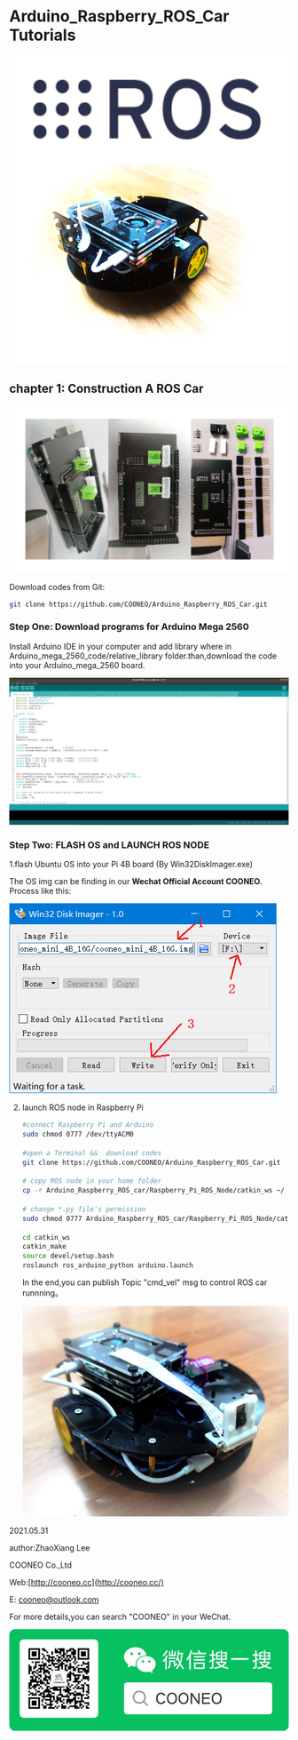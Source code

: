 # Arduino_Raspberry_ROS_Car Tutorials

![](pictures/logo.jpg)

## chapter 1: Construction A ROS Car

![](pictures/扩展板.jpg)

Download codes from Git:

```bash
git clone https://github.com/COONEO/Arduino_Raspberry_ROS_Car.git
```



### Step One: Download programs for Arduino Mega 2560

Install Arduino IDE in your computer and add library where in Arduino_mega_2560_code/relative_library folder.than,download the code into your Arduino_mega_2560 board.

![](pictures/Arduino_IDE.png)



### Step Two: FLASH OS and LAUNCH ROS NODE

1.flash Ubuntu OS into your Pi 4B board (By Win32DiskImager.exe)

The OS img can be finding in our **Wechat Official Account COONEO.** Process like this:

![](pictures/SD卡.png)



2. launch ROS node in Raspberry Pi

   ```bash
   #connect Raspberry Pi and Arduino
   sudo chmod 0777 /dev/ttyACM0
   
   #open a Terminal &&  download codes
   git clone https://github.com/COONEO/Arduino_Raspberry_ROS_Car.git
   
   # copy ROS node in your home folder
   cp -r Arduino_Raspberry_ROS_car/Raspberry_Pi_ROS_Node/catkin_ws ~/
   
   # change *.py file's permission 
   sudo chmod 0777 Arduino_Raspberry_ROS_car/Raspberry_Pi_ROS_Node/catkin_ws/src/ros_arduino_bridge/ros_arduino_python/src/ros_arduino_python/*
   
   cd catkin_ws
   catkin_make
   source devel/setup.bash
   roslaunch ros_arduino_python arduino.launch
   ```

   

   In the end,you can publish Topic "cmd_vel" msg to control ROS car runnning。

   ![](pictures/car.jpg)



 2021.05.31

 author:ZhaoXiang Lee

COONEO Co.,Ltd

Web:[http://cooneo.cc](http://cooneo.cc/)

E: [cooneo@outlook.com](mailto:cooneo@outlook.com)

For more details,you can search "COONEO" in your WeChat.

![](pictures/COONEO_wechat.jpg)

